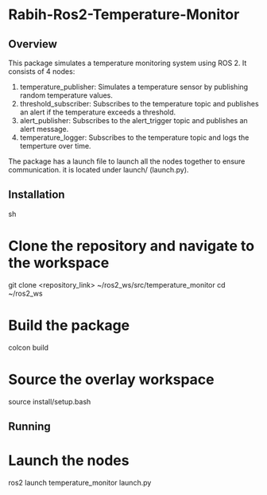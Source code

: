 # Rabih-Ros2-Temperature-Monitor
## Overview
This package simulates a temperature monitoring system using ROS 2. It consists of 4 nodes:
1. temperature_publisher: Simulates a temperature sensor by publishing random temperature values.
2. threshold_subscriber: Subscribes to the temperature topic and publishes an alert if the temperature exceeds a threshold.
3. alert_publisher: Subscribes to the alert_trigger topic and publishes an alert message.
4. temperature_logger: Subscribes to the temperature topic and logs the temperture over time.

The package has a launch file to launch all the nodes together to ensure communication. it is located under launch/ (launch.py).

## Installation
sh
# Clone the repository and navigate to the workspace
git clone <repository_link> ~/ros2_ws/src/temperature_monitor
cd ~/ros2_ws

# Build the package
colcon build

# Source the overlay workspace
source install/setup.bash

## Running

# Launch the nodes
ros2 launch temperature_monitor launch.py
